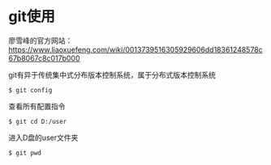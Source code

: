 # git使用

廖雪峰的官方网站：https://www.liaoxuefeng.com/wiki/0013739516305929606dd18361248578c67b8067c8c017b000

git有异于传统集中式分布版本控制系统，属于分布式版本控制系统

```
$ git config
```
查看所有配置指令
```
$ git cd D:/user
```
进入D盘的user文件夹
```
$ git pwd
```
